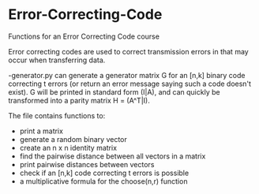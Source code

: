 # Error-Correcting-Code
Functions for an Error Correcting Code course

Error correcting codes are used to correct transmission errors in that may occur when transferring data.

-generator.py can generate a generator matrix G for an [n,k] binary code correcting t errors (or return an error message saying 
such a code doesn't exist). G will be printed in standard form (I|A), and can quickly be transformed into a parity matrix 
H = (A^T|I).

The file contains functions to:
 + print a matrix
 + generate a random binary vector
 + create an n x n identity matrix
 + find the pairwise distance between all vectors in a matrix
 + print pairwise distances between vectors
 + check if an [n,k] code correcting t errors is possible
 + a multiplicative formula for the choose(n,r) function
